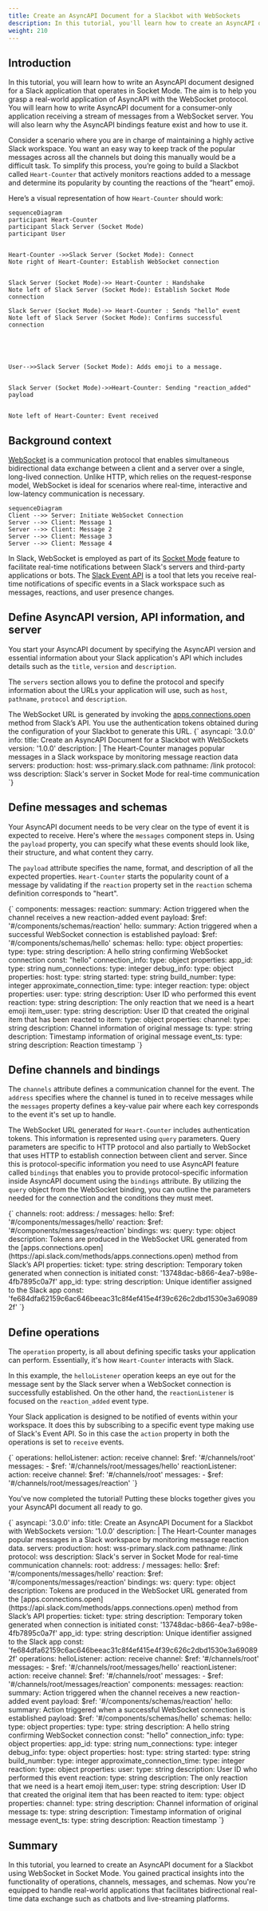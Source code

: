 ```yaml
---
title: Create an AsyncAPI Document for a Slackbot with WebSockets
description: In this tutorial, you'll learn how to create an AsyncAPI document designed for a Slack application that operates in Socket Mode using the WebSockets protocol.
weight: 210
---
```


## Introduction
In this tutorial, you will learn how to write an AsyncAPI document designed for a Slack application that operates in Socket Mode. The aim is to help you grasp a real-world application of AsyncAPI with the WebSocket protocol. You will learn how to write AsyncAPI document for a consumer-only application receiving a stream of messages from a WebSocket server. You will also learn why the AsyncAPI bindings feature exist and how to use it.

Consider a scenario where you are in charge of maintaining a highly active Slack workspace. You want an easy way to keep track of the popular messages across all the channels but doing this manually would be a difficult task. To simplify this process, you’re going to build a Slackbot called `Heart-Counter` that actively monitors reactions added to a message and determine its popularity by counting the reactions of the “heart” emoji.

Here’s a visual representation of how `Heart-Counter` should work: 

```mermaid
sequenceDiagram
participant Heart-Counter
participant Slack Server (Socket Mode)
participant User


Heart-Counter ->>Slack Server (Socket Mode): Connect
Note right of Heart-Counter: Establish WebSocket connection


Slack Server (Socket Mode)->> Heart-Counter : Handshake
Note left of Slack Server (Socket Mode): Establish Socket Mode connection

Slack Server (Socket Mode)->> Heart-Counter : Sends "hello" event
Note left of Slack Server (Socket Mode): Confirms successful connection





User-->>Slack Server (Socket Mode): Adds emoji to a message.


Slack Server (Socket Mode)->>Heart-Counter: Sending "reaction_added" payload


Note left of Heart-Counter: Event received
``` 

## Background context
[WebSocket](https://en.wikipedia.org/wiki/WebSocket) is a communication protocol that enables simultaneous bidirectional data exchange between a client and a server over a single, long-lived connection. Unlike HTTP, which relies on the request-response model, WebSocket is ideal for scenarios where real-time, interactive and low-latency communication is necessary.


```mermaid
sequenceDiagram
Client -->> Server: Initiate WebSocket Connection
Server -->> Client: Message 1
Server -->> Client: Message 2
Server -->> Client: Message 3
Server -->> Client: Message 4
```

In Slack, WebSocket is employed as part of its [Socket Mode](https://api.slack.com/apis/connections/socket) feature to facilitate real-time notifications between Slack's servers and third-party applications or bots. The [Slack Event API](https://api.slack.com/apis/connections/events-api) is a tool that lets you receive real-time notifications of specific events in a Slack workspace such as messages, reactions, and user presence changes.


## Define AsyncAPI version, API information, and server

You start your AsyncAPI document by specifying the AsyncAPI version and essential information about your Slack application's API which includes details such as the `title`, `version` and `description`.

The `servers` section allows you to define the protocol and specify information about the URLs your application will use, such as  `host`, `pathname`, `protocol` and `description`.

<Remember>
The WebSocket URL is generated  by invoking the <a href="https://api.slack.com/methods/apps.connections.open">apps.connections.open</a> method from Slack’s API. You use the authentication tokens obtained during the configuration of your Slackbot to generate this URL.
</Remember>

<CodeBlock language="yaml">
{`  asyncapi: '3.0.0'
    info:
      title: Create an AsyncAPI Document for a Slackbot with WebSockets
      version: '1.0.0'
      description:  |
        The Heart-Counter manages popular messages in a Slack workspace by monitoring message reaction data
    servers:
      production:
        host: wss-primary.slack.com
        pathname: /link
        protocol: wss
        description: Slack's server in Socket Mode for real-time communication `}
</CodeBlock>

## Define messages and schemas

Your AsyncAPI document needs to be very clear on the type of event it is expected to receive. Here's where the `messages` component steps in. Using the `payload` property, you can specify what these events should look like, their structure, and what content they carry.

The `payload` attribute specifies the name, format, and description of all the expected properties. `Heart-Counter` starts the popularity count of a message by validating if the `reaction` property set in the `reaction` schema definition corresponds to "heart".

<CodeBlock language="yaml">
{`  components:
    messages:
      reaction:
        summary: Action triggered when the channel receives a new reaction-added event
        payload:
          $ref: '#/components/schemas/reaction'
      hello:
        summary: Action triggered when a successful WebSocket connection is established
        payload:
          $ref: '#/components/schemas/hello'
    schemas:
      hello:
        type: object
        properties:
          type:
            type: string
            description: A hello string confirming WebSocket connection
            const: "hello"
          connection_info:
            type: object
            properties:
              app_id:
              type: string
          num_connections:
              type: integer
          debug_info:
            type: object
            properties:
              host:
                type: string
              started:
                type: string
              build_number:
                type: integer
              approximate_connection_time:
                type: integer
        reaction:
          type: object
          properties:
            user:
              type: string
              description: User ID who performed this event
            reaction:
              type: string
              description: The only reaction that we need is a heart emoji
            item_user:
              type: string
              description: User ID that created the original item that has been reacted to
            item:
              type: object
              properties:
                channel:
                  type: string
                  description: Channel information of original message
                ts:
                  type: string
                  description: Timestamp information of original message
            event_ts:
              type: string
              description: Reaction timestamp `}
</CodeBlock>

## Define channels and  bindings

The `channels` attribute defines a communication channel for the event. The `address` specifies where the channel is tuned in to receive messages while the `messages` property defines a key-value pair where each key corresponds to the event it's set up to handle.

The WebSocket URL generated for `Heart-Counter` includes authentication tokens. This information is represented using `query` parameters. Query parameters are specific to HTTP protocol and also partially to WebSocket that uses HTTP to establish connection between client and server. Since this is protocol-specific information you need to use AsyncAPI feature called `bindings` that enables you to provide protocol-specific information inside AsyncAPI document using the `bindings` attribute. By utilizing the `query` object from the WebSocket binding, you can outline the parameters needed for the connection and the conditions they must meet. 

<CodeBlock language="yaml">
{`  channels:
      root:
        address: /
        messages:
          hello:
            $ref: '#/components/messages/hello'
          reaction:
            $ref: '#/components/messages/reaction'
        bindings:
          ws:
            query:
              type: object
              description: Tokens are produced in the WebSocket URL generated from the [apps.connections.open](https://api.slack.com/methods/apps.connections.open) method from Slack’s API
              properties:
                ticket:
                  type: string
                  description: Temporary token generated when connection is initiated
                  const: '13748dac-b866-4ea7-b98e-4fb7895c0a7f'
                app_id:
                  type: string
                  description: Unique identifier assigned to the Slack app
                  const: 'fe684dfa62159c6ac646beeac31c8f4ef415e4f39c626c2dbd1530e3a690892f' `}
</CodeBlock>

## Define operations 
The `operation` property, is all about defining specific tasks your application can perform. Essentially, it's how `Heart-Counter` interacts with Slack.

In this example, the `helloListener` operation keeps an eye out for the message sent by the Slack server when a WebSocket connection is successfully established. On the other hand, the `reactionListener` is focused on the `reaction_added` event type.

Your Slack application is designed to be notified of events within your workspace. It does this by subscribing to a specific event type making use of Slack's Event API.  So in this case the `action` property in both the operations is set to `receive` events.

<CodeBlock language="yaml">
{`  operations:
      helloListener:
        action: receive
        channel:
          $ref: '#/channels/root'
        messages:
          - $ref: '#/channels/root/messages/hello'
      reactionListener:
        action: receive
        channel:
          $ref: '#/channels/root'
        messages:
          - $ref: '#/channels/root/messages/reaction' `}
</CodeBlock>

You've now completed the tutorial! Putting these blocks together gives you your AsyncAPI document all ready to go.

<CodeBlock language="yaml">
{`  asyncapi: '3.0.0'
    info:
      title: Create an AsyncAPI Document for a Slackbot with WebSockets
      version: '1.0.0'
      description:  |
        The Heart-Counter manages popular messages in a Slack workspace by monitoring message reaction data.
    servers:
      production:
        host: wss-primary.slack.com
        pathname: /link
        protocol: wss
        description: Slack's server in Socket Mode for real-time communication
    channels:
      root:
        address: /
        messages:
          hello:
            $ref: '#/components/messages/hello'
          reaction:
            $ref: '#/components/messages/reaction'
        bindings:
          ws:
            query:
              type: object
              description: Tokens are produced in the WebSocket URL generated from the [apps.connections.open](https://api.slack.com/methods/apps.connections.open) method from Slack’s API
              properties:
                ticket:
                  type: string
                  description: Temporary token generated when connection is initiated
                  const: '13748dac-b866-4ea7-b98e-4fb7895c0a7f'
                app_id:
                  type: string
                  description: Unique identifier assigned to the Slack app
                  const: 'fe684dfa62159c6ac646beeac31c8f4ef415e4f39c626c2dbd1530e3a690892f'
    operations:
      helloListener:
        action: receive
        channel:
          $ref: '#/channels/root'
        messages:
          - $ref: '#/channels/root/messages/hello'
      reactionListener:
        action: receive
        channel:
          $ref: '#/channels/root'
        messages:
          - $ref: '#/channels/root/messages/reaction'
    components:
      messages:
        reaction:
          summary: Action triggered when the channel receives a new reaction-added event
          payload:
            $ref: '#/components/schemas/reaction'
        hello:
          summary: Action triggered when a successful WebSocket connection is established
          payload:
            $ref: '#/components/schemas/hello'
    schemas:
      hello:
        type: object
        properties:
          type:
            type: string
            description: A hello string confirming WebSocket connection
            const: "hello"
          connection_info:
            type: object
            properties:
              app_id:
                type: string
              num_connections:
                type: integer
              debug_info:
                type: object
                properties:
                  host:
                    type: string
                  started:
                    type: string
                  build_number:
                    type: integer
                  approximate_connection_time:
                    type: integer
        reaction:
          type: object
          properties:
            user:
              type: string
              description: User ID who performed this event
            reaction:
              type: string
              description: The only reaction that we need is a heart emoji
            item_user:
              type: string
              description: User ID that created the original item that has been reacted to
            item:
              type: object
              properties:
                channel:
                  type: string
                  description: Channel information of original message
                ts:
                  type: string
                  description: Timestamp information of original message
            event_ts:
              type: string
              description: Reaction timestamp `}
</CodeBlock>



## Summary
In this tutorial, you learned to create an AsyncAPI document for a Slackbot using WebSocket in Socket Mode. You gained practical insights into the functionality of operations, channels, messages, and schemas. Now you're equipped to handle real-world applications that facilitates bidirectional real-time data exchange such as chatbots and live-streaming platforms.

